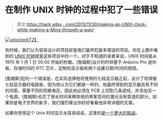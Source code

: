 # 在制作 UNIX 时钟的过程中犯了一些错误

> 原文:[https://hack aday . com/2013/11/30/making-an-UNIX-clock-while-making-a-Ming-through-a-way/](https://hackaday.com/2013/11/30/making-an-unix-clock-while-making-a-few-mistakes-along-the-way/)

[![unixclock](../Images/162404f85324bc8ca9ccda0dd0c8c971.png)T2】](http://hackaday.com/wp-content/uploads/2013/11/unixclock.jpg)

有时候，我们认为容易设计的项目却是我们最终犯最多错误的项目。你在上图中看到的 [UNIX 时钟](http://fowkc.wordpress.com/2013/10/30/unix-clock/)就是这些项目中的一个。对于不知道的读者来说，UNIX 时间是从 1970 年 1 月 1 日 00:00 开始的秒数。[詹姆斯]设计的时钟基于 Arduino Pro 迷你板、存储时间的 RTC 芯片、定制的显示板和两个设置日期/时间的按钮。

[詹姆斯]犯的一个错误是，在实际选择他将使用的七段显示器之前，设计了将焊接七段显示器的电路板，因为他认为它们都是一样的。他最终得到的显示器具有不同的间距，需要不同的阳极电压，因此他必须在 PCB 上切割几条迹线，并添加另一个电源。(詹姆斯)也花了很长时间来移除他的黑客空间的激光没有穿透的部分。如果你是电子世界的新手，我们强烈建议你好好看看他非常详细的文章。

如果你觉得这个 Unix 时间显示太容易阅读，这里的[是一个更大的挑战](http://hackaday.com/2013/08/14/unreadable-binary-epoch-clock-is-unreadable/)。